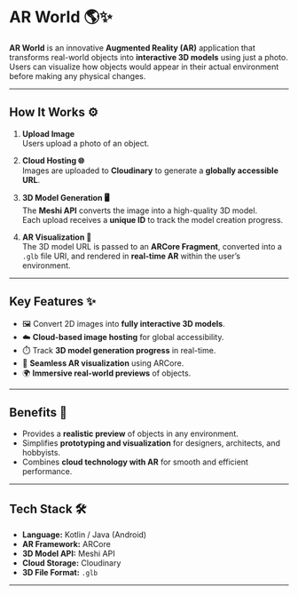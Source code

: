 # AR World 🌎✨

**AR World** is an innovative **Augmented Reality (AR)** application that transforms real-world objects into **interactive 3D models** using just a photo. Users can visualize how objects would appear in their actual environment before making any physical changes.

---

## How It Works ⚙️

1. **Upload Image**  
   Users upload a photo of an object.  

2. **Cloud Hosting 🌐**  
   Images are uploaded to **Cloudinary** to generate a **globally accessible URL**.  

3. **3D Model Generation 🖥️**  
   The **Meshi API** converts the image into a high-quality 3D model.  
   Each upload receives a **unique ID** to track the model creation progress.  

4. **AR Visualization 📱**  
   The 3D model URL is passed to an **ARCore Fragment**, converted into a `.glb` file URI, and rendered in **real-time AR** within the user’s environment.  


---

## Key Features ✨

- 🖼️ Convert 2D images into **fully interactive 3D models**.  
- ☁️ **Cloud-based image hosting** for global accessibility.  
- ⏱️ Track **3D model generation progress** in real-time.  
- 📱 **Seamless AR visualization** using ARCore.  
- 🌍 **Immersive real-world previews** of objects.

---

## Benefits 🌟

- Provides a **realistic preview** of objects in any environment.  
- Simplifies **prototyping and visualization** for designers, architects, and hobbyists.  
- Combines **cloud technology with AR** for smooth and efficient performance.  

---

## Tech Stack 🛠️

- **Language:** Kotlin / Java (Android)  
- **AR Framework:** ARCore  
- **3D Model API:** Meshi API  
- **Cloud Storage:** Cloudinary  
- **3D File Format:** `.glb`  


---


